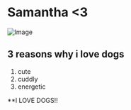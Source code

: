 # Samantha <3

![Image](https://styles.redditmedia.com/t5_346cl/styles/communityIcon_09sormoxbtu31.png)

## 3 reasons why i love dogs
1. cute
2. cuddly
3. energetic

**I LOVE DOGS!!



